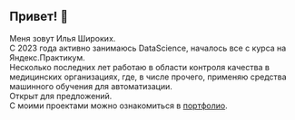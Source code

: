 ## Привет! 👋

Меня зовут Илья Широких.  
С 2023 года активно занимаюсь DataScience, началось все с курса на Яндекс.Практикум.  
Несколько последних лет работаю в области контроля качества в медицинских организациях, где, в числе прочего, применяю средства машинного обучения для автоматизации.   
Открыт для предложений.  
С моими проектами можно ознакомиться в [портфолио](https://github.com/IliaShi/Portfolio).
